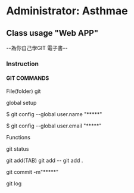 # Administrator: Asthmae
## Class usage "Web APP" 
--為你自己學GIT 電子書--
### Instruction
#### GIT COMMANDS

File(folder) git

global setup

$ git config --global user.name "*****"

$ git config --global user.email "*****"

Functions

git status

git add(TAB) git add -- git add .

git commit -m"*****"

git log
